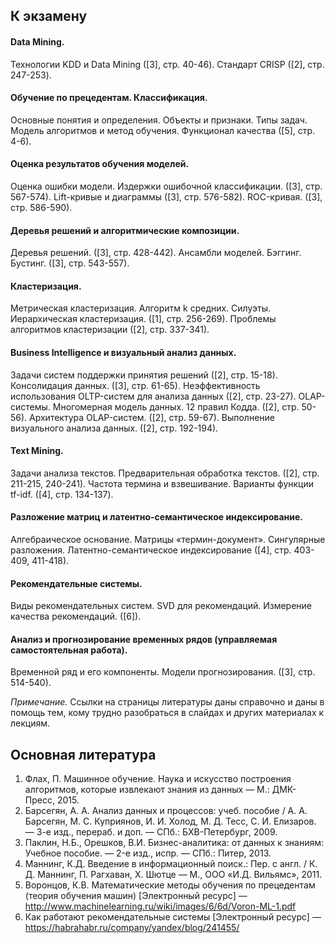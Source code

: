 ## К экзамену

#### Data Mining.

Технологии KDD и Data Mining ([3], стр. 40-46). Стандарт CRISP ([2], стр. 247-253).

#### Обучение по прецедентам. Классификация.

Основные понятия и определения. Объекты и признаки. Типы задач.
Модель алгоритмов и метод обучения. Функционал качества ([5], стр. 4-6).

#### Оценка результатов обучения моделей.

Оценка ошибки модели. Издержки ошибочной классификации. ([3], стр. 567-574).
Lift-кривые и диаграммы ([3], стр. 576-582). ROC-кривая. ([3], стр. 586-590).

#### Деревья решений и алгоритмические композиции.

Деревья решений. ([3], стр. 428-442). Ансамбли моделей. Бэггинг. Бустинг. ([3], стр. 543-557).

#### Кластеризация.

Метрическая кластеризация. Алгоритм k средних. Силуэты.
Иерархическая кластеризация. ([1], стр. 256-269). Проблемы алгоритмов кластеризации ([2], стр. 337-341).

#### Business Intelligence и визуальный анализ данных.

Задачи систем поддержки принятия решений ([2], стр. 15-18). Консолидация данных. ([3], стр. 61-65).
Неэффективность использования OLTP-систем для анализа данных ([2], стр. 23-27).
OLAP-системы. Многомерная модель данных. 12 правил Кодда. ([2], стр. 50-56). Архитектура OLAP-систем. ([2], стр. 59-67).
Выполнение визуального анализа данных. ([2], стр. 192-194). 

#### Text Mining.

Задачи анализа текстов. Предварительная обработка текстов. ([2], стр. 211-215, 240-241). Частота термина и взвешивание. Варианты функции tf-idf. ([4], стр. 134-137).

#### Разложение матриц и латентно-семантическое индексирование.

Алгебраическое основание. Матрицы «термин-документ». Сингулярные разложения. Латентно-семантическое индексирование ([4], стр. 403-409, 411-418).

#### Рекомендательные системы.
Виды рекомендательных систем. SVD для рекомендаций. Измерение качества рекомендаций. ([6]).

#### Анализ и прогнозирование временных рядов (управляемая самостоятельная работа).

Временной ряд и его компоненты. Модели прогнозирования. ([3], стр. 514-540).

*Примечание.* Ссылки на страницы литературы даны справочно и даны в помощь тем, кому трудно разобраться в слайдах и других материалах к лекциям.

## Основная литература
1.	Флах, П. Машинное обучение. Наука и искусство построения алгоритмов, которые извлекают знания из данных — М.: ДМК-Пресс, 2015.
2.	Барсегян, А. А. Анализ данных и процессов: учеб. пособие / А. А. Барсегян, М. С. Куприянов, И. И. Холод, М. Д. Тесс, С. И. Елизаров. — 3-е изд., перераб. и доп. — СПб.: БХВ-Петербург, 2009.
3.	Паклин, Н.Б., Орешков, В.И. Бизнес-аналитика: от данных к знаниям: Учебное пособие. — 2-e изд., испр. — СПб.: Питер, 2013.
4.	Маннинг, К.Д. Введение в информационный поиск.: Пер. с англ. / К. Д. Маннинг, П. Рагхаван, Х. Шютце — М., ООО «И.Д. Вильямс», 2011.
5.	Воронцов, К.В. Математические методы обучения по прецедентам (теория обучения машин) [Электронный ресурс] — http://www.machinelearning.ru/wiki/images/6/6d/Voron-ML-1.pdf 
6.	Как работают рекомендательные системы [Электронный ресурс] — https://habrahabr.ru/company/yandex/blog/241455/ 
